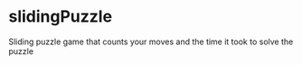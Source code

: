 # slidingPuzzle
Sliding puzzle game that counts your moves and the time it took to solve the puzzle
